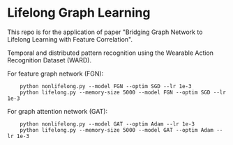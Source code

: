 # Lifelong Graph Learning

   This repo is for the application of paper "Bridging Graph Network to Lifelong
   Learning with Feature Correlation".

   
   Temporal and distributed pattern recognition using
   the Wearable Action Recognition Dataset (WARD).

   For feature graph network (FGN):

        python nonlifelong.py --model FGN --optim SGD --lr 1e-3
        python lifelong.py --memory-size 5000 --model FGN --optim SGD --lr 1e-3

   For graph attention network (GAT):

        python nonlifelong.py --model GAT --optim Adam --lr 1e-3
        python lifelong.py --memory-size 5000 --model GAT --optim Adam --lr 1e-3
